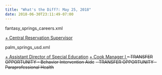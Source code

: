 ```yaml
---
title: "What's the Diff?: May 25, 2018"
date: 2018-06-30T23:11:49-07:00
---
```


fantasy_springs_careers.xml

<ins>+     Central Reservation Supervisor</ins>

palm_springs_usd.xml

<ins>+    Assistant Director of Special Education</ins>
<ins>+    Cook Manager I </ins>
<del>-    TRANSFER OPPORTUNITY - Behavior Intervention Aide</del>
<del>-    TRANSFER OPPORTUNITY - Paraprofessional Health</del>
